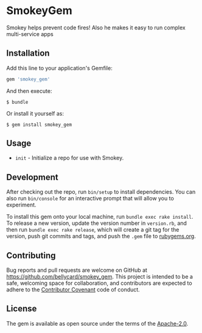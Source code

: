 # SmokeyGem

Smokey helps prevent code fires! Also he makes it easy to run complex multi-service apps

## Installation

Add this line to your application's Gemfile:

```ruby
gem 'smokey_gem'
```

And then execute:

    $ bundle

Or install it yourself as:

    $ gem install smokey_gem

## Usage

* `init` - Initialize a repo for use with Smokey.


## Development

After checking out the repo, run `bin/setup` to install dependencies. You can also run `bin/console` for an interactive prompt that will allow you to experiment.

To install this gem onto your local machine, run `bundle exec rake install`. To release a new version, update the version number in `version.rb`, and then run `bundle exec rake release`, which will create a git tag for the version, push git commits and tags, and push the `.gem` file to [rubygems.org](https://rubygems.org).

## Contributing

Bug reports and pull requests are welcome on GitHub at https://github.com/bellycard/smokey_gem. This project is intended to be a safe, welcoming space for collaboration, and contributors are expected to adhere to the [Contributor Covenant](http://contributor-covenant.org) code of conduct.


## License

The gem is available as open source under the terms of the [Apache-2.0](https://www.apache.org/licenses/LICENSE-2.0).

